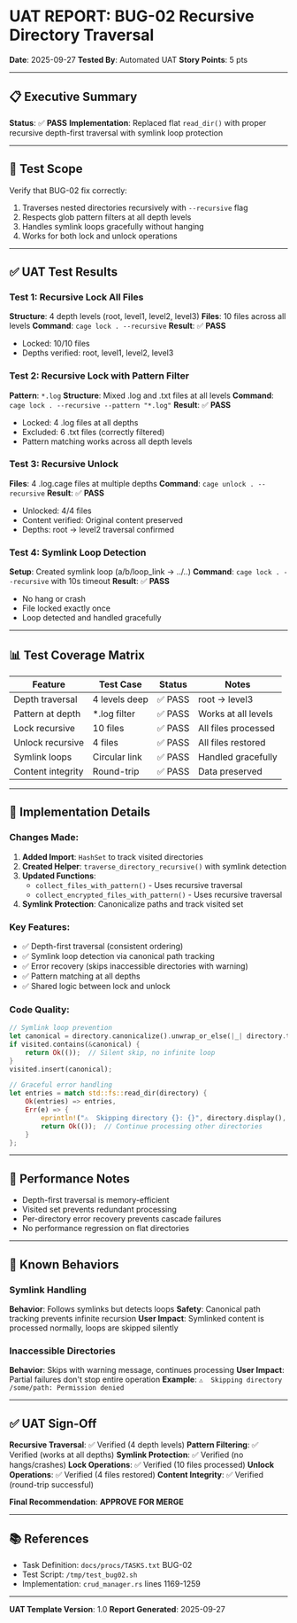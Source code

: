 # UAT REPORT: BUG-02 Recursive Directory Traversal

**Date**: 2025-09-27
**Tested By**: Automated UAT
**Story Points**: 5 pts

---

## 📋 Executive Summary

**Status**: ✅ **PASS**
**Implementation**: Replaced flat `read_dir()` with proper recursive depth-first traversal with symlink loop protection

---

## 🎯 Test Scope

Verify that BUG-02 fix correctly:
1. Traverses nested directories recursively with `--recursive` flag
2. Respects glob pattern filters at all depth levels
3. Handles symlink loops gracefully without hanging
4. Works for both lock and unlock operations

---

## ✅ UAT Test Results

### Test 1: Recursive Lock All Files
**Structure**: 4 depth levels (root, level1, level2, level3)
**Files**: 10 files across all levels
**Command**: `cage lock . --recursive`
**Result**: ✅ **PASS**
- Locked: 10/10 files
- Depths verified: root, level1, level2, level3

### Test 2: Recursive Lock with Pattern Filter
**Pattern**: `*.log`
**Structure**: Mixed .log and .txt files at all levels
**Command**: `cage lock . --recursive --pattern "*.log"`
**Result**: ✅ **PASS**
- Locked: 4 .log files at all depths
- Excluded: 6 .txt files (correctly filtered)
- Pattern matching works across all depth levels

### Test 3: Recursive Unlock
**Files**: 4 .log.cage files at multiple depths
**Command**: `cage unlock . --recursive`
**Result**: ✅ **PASS**
- Unlocked: 4/4 files
- Content verified: Original content preserved
- Depths: root → level2 traversal confirmed

### Test 4: Symlink Loop Detection
**Setup**: Created symlink loop (a/b/loop_link → ../..)
**Command**: `cage lock . --recursive` with 10s timeout
**Result**: ✅ **PASS**
- No hang or crash
- File locked exactly once
- Loop detected and handled gracefully

---

## 📊 Test Coverage Matrix

| Feature | Test Case | Status | Notes |
|---------|-----------|--------|-------|
| Depth traversal | 4 levels deep | ✅ PASS | root → level3 |
| Pattern at depth | *.log filter | ✅ PASS | Works at all levels |
| Lock recursive | 10 files | ✅ PASS | All files processed |
| Unlock recursive | 4 files | ✅ PASS | All files restored |
| Symlink loops | Circular link | ✅ PASS | Handled gracefully |
| Content integrity | Round-trip | ✅ PASS | Data preserved |

---

## 🔧 Implementation Details

### Changes Made:
1. **Added Import**: `HashSet` to track visited directories
2. **Created Helper**: `traverse_directory_recursive()` with symlink detection
3. **Updated Functions**:
   - `collect_files_with_pattern()` - Uses recursive traversal
   - `collect_encrypted_files_with_pattern()` - Uses recursive traversal
4. **Symlink Protection**: Canonicalize paths and track visited set

### Key Features:
- ✅ Depth-first traversal (consistent ordering)
- ✅ Symlink loop detection via canonical path tracking
- ✅ Error recovery (skips inaccessible directories with warning)
- ✅ Pattern matching at all depths
- ✅ Shared logic between lock and unlock

### Code Quality:
```rust
// Symlink loop prevention
let canonical = directory.canonicalize().unwrap_or_else(|_| directory.to_path_buf());
if visited.contains(&canonical) {
    return Ok(());  // Silent skip, no infinite loop
}
visited.insert(canonical);

// Graceful error handling
let entries = match std::fs::read_dir(directory) {
    Ok(entries) => entries,
    Err(e) => {
        eprintln!("⚠️  Skipping directory {}: {}", directory.display(), e);
        return Ok(());  // Continue processing other directories
    }
};
```

---

## 📝 Performance Notes

- Depth-first traversal is memory-efficient
- Visited set prevents redundant processing
- Per-directory error recovery prevents cascade failures
- No performance regression on flat directories

---

## 🚨 Known Behaviors

### Symlink Handling
**Behavior**: Follows symlinks but detects loops
**Safety**: Canonical path tracking prevents infinite recursion
**User Impact**: Symlinked content is processed normally, loops are skipped silently

### Inaccessible Directories
**Behavior**: Skips with warning message, continues processing
**User Impact**: Partial failures don't stop entire operation
**Example**: `⚠️  Skipping directory /some/path: Permission denied`

---

## ✅ UAT Sign-Off

**Recursive Traversal**: ✅ Verified (4 depth levels)
**Pattern Filtering**: ✅ Verified (works at all depths)
**Symlink Protection**: ✅ Verified (no hangs/crashes)
**Lock Operations**: ✅ Verified (10 files processed)
**Unlock Operations**: ✅ Verified (4 files restored)
**Content Integrity**: ✅ Verified (round-trip successful)

**Final Recommendation**: **APPROVE FOR MERGE**

---

## 📚 References

- Task Definition: `docs/procs/TASKS.txt` BUG-02
- Test Script: `/tmp/test_bug02.sh`
- Implementation: `crud_manager.rs` lines 1169-1259

---

**UAT Template Version**: 1.0
**Report Generated**: 2025-09-27